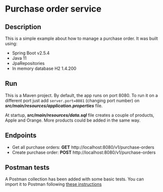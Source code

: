 # Purchase order service

## Description
This is a simple example about how to manage a purchase order. It was built using:
- Spring Boot v2.5.4
- Java 11
- JpaRepositories
- In memory database H2 1.4.200

## Run
This is a Maven project. By default, the app runs on port 8080. To run it on a different port just add `server.port=8081` (changing port number) on **_src/main/resources/application.properties_** file.

At startup, **_src/main/resources/data.sql_** file creates a couple of products, Apple and Orange. More products could be added in the same way. 

## Endpoints
- Get all purchase orders: **GET** http://localhost:8080/v1/purchase-orders
- Create purchase order: **POST** http://localhost:8080/v1/purchase-orders

## Postman tests
A Postman collection has been added with some basic tests. You can import it to Postman following [these instructions](https://learning.postman.com/docs/getting-started/importing-and-exporting-data/#importing-data-into-postman)
